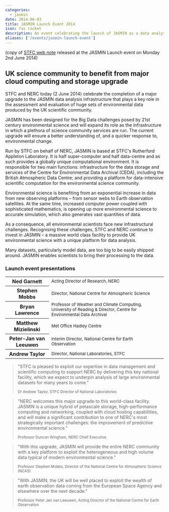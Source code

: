 ```yaml
---
categories:
  - jasmin
date: 2014-06-03
title: JASMIN Launch Event 2014
icon: fas rocket
description: An event celebrating the launch of JASMIN as a data analysis facility as part of the UK e-infrastructure.
aliases: ['/events/jasmin-launch-event']
---
```

<div class="container">
<div class="row">
<div class="col-md-7 middle">
<p>(copy of <a href="http://www.stfc.ac.uk/3199.aspx">STFC web note</a> released at the JASMIN Launch event on Monday 2nd June 2014)</p>
<h2 id="uk-science-community-to-benefit-from-major-cloud-computing-and-storage-upgrade">UK science community to benefit from major cloud computing and storage upgrade</h2>
<p>STFC and NERC today (2 June 2014) celebrate the completion of a major upgrade to the JASMIN data analysis infrastructure that plays a key role in the assessment and evaluation of huge sets of environmental data produced by the UK scientific community.</p>
<p>JASMIN has been designed for the Big Data challenges posed by 21st century environmental science and will expand its role as the infrastructure in which a plethora of science community services are run. The current upgrade will ensure a better understanding of, and a quicker response to, environmental change.</p>
<p>Run by STFC on behalf of NERC, JASMIN is based at STFC's Rutherford Appleton Laboratory. It is half super-computer and half data-centre and as such provides a globally unique computational environment. It is responsible for two main functions: infrastructure for the data storage and services of the Centre for Environmental Data Archival (CEDA), including the British Atmospheric Data Centre; and providing a platform for data-intensive scientific computation for the environmental science community.</p>
<p>Environmental science is benefiting from an exponential increase in data from new observing platforms &ndash; from sensor webs to Earth observation satellites. At the same time, increased computer power coupled with sophisticated mathematics, is opening up more environmental science to accurate simulation, which also generates vast quantities of data.</p>
<p>As a consequence, all environmental scientists face new infrastructural challenges. Recognising these challenges, STFC and NERC continue to invest in JASMIN &ndash; a massive world class facility to provide UK environmental science with a unique platform for data analysis.</p>
<p>Many datasets, particularly model data, are too big to be easily shipped around. JASMIN enables scientists to bring their processing to the data.</p>
</div>
<div class="col-md-5 right">
<div class="panel panel-default">
<div class="panel-heading">
<h3 class="panel-title" id="launch-event-presentations">Launch event presentations</h3>
</div>
<div class="panel-body">
<table class="table">
<tbody>
<tr>
<th>Ned Garnett</th>
<td><small>Acting Director of Research, NERC</small></td>
<td><a class="btn btn-primary btn-sm" href="https://drive.google.com/file/d/17bTLT7LcTjWmYEuYuwPfirXhmB6SIarv/view?usp=sharing" title="Download presentation by Ned Garnett"><span class="fas fa-download"></span></a></td>
</tr>
<tr>
<th>Stephen Mobbs</th>
<td><small>Director, National Centre for Atmospheric Science</small></td>
<td><a class="btn btn-primary btn-sm" href="https://drive.google.com/file/d/17mJzl2gQwtRx4ICXOOYN8s347_SjPl4j/view?usp=sharing" title="Presentation by Stephen Mobbs"><span class="fas fa-download"></span></a></td>
</tr>
<tr>
<th>Bryan Lawrence</th>
<td><small>Professor of Weather and Climate Computing, University of Reading &amp; Director, Centre for Environmental Data Archival </small></td>
<td><a class="btn btn-primary btn-sm" href="https://drive.google.com/file/d/17qANQwqhKPUMLEQqpgNr5JcD2JeY5Kk5/view?usp=sharing" title="Presentation by Bryan Lawrence"><span class="fas fa-download"></span></a><!-- <a class="btn btn-primary btn-sm disabled" title="Video tour of JASMIN to follow shortly..."><span class="glyphicon glyphicon-film pull-right"></span></a>--></td>
</tr>
<tr>
<th>Matthew Mizielinski</th>
<td><small>Met Office Hadley Centre</small></td>
<td><a class="btn btn-primary btn-sm" href="https://drive.google.com/file/d/17sE2osuPjz8UBXoHfFpHMosR6kL-8aBw/view?usp=sharing" title="Presentation by Matthew Mizielinski"><span class="fas fa-download"></span></a></td>
</tr>
<tr>
<th>Peter-Jan van Leeuwen</th>
<td><small>Interim Director, National Centre for Earth Observation</small></td>
<td><a class="btn btn-primary btn-sm" href="https://drive.google.com/file/d/17yJeI3AwLxR-cieIKkttbr9iMDzCWD92/view?usp=sharing" title="Presentation by Peter-Jan van Leeuwen"><span class="fas fa-download"></span></a></td>
</tr>
<tr>
<th>Andrew Taylor</th>
<td><small>Director, National Laboratories, STFC</small></td>
<td><a class="btn btn-primary btn-sm" href="https://drive.google.com/file/d/17yUw6hn74bY-dgJ39EJePfJbUALb4ov2/view?usp=sharing" title="Presentation by Andrew Taylor"><span class="fas fa-download"></span></a></td>
</tr>
</tbody>
</table>
</div>
</div>
</div>
</div>
<div class="row">
<div class="col-md-3 quote">
<blockquote>
<p>"STFC is pleased to exploit our expertise in data management and scientific computing to support NERC by delivering this key national facility, which we expect to underpin analysis of large environmental datasets for many years to come."</p>
<p><small>Dr Andrew Taylor, STFC Director of National Laboratories</small></p>
</blockquote>
</div>
<div class="col-md-3 quote">
<blockquote>
<p>"NERC welcomes this major upgrade to this world-class facility. JASMIN is a unique hybrid of petascale storage, high-performance computing and networking, coupled with cloud hosting capabilities, and will make a significant contribution to one of NERC's most strategically important challenges: the improvement of predictive environmental science."</p>
<p><small>Professor Duncan Wingham, NERC Chief Executive</small></p>
</blockquote>
</div>
<div class="col-md-3 quote">
<blockquote>
<p>"With this upgrade, JASMIN will provide the entire NERC community with a key platform to exploit the heterogeneous and high volume data typical of modern environmental science."</p>
<p><small>Professor Stephen Mobbs, Director of the National Centre for Atmospheric Science (NCAS)</small></p>
</blockquote>
</div>
<div class="col-md-3 quote">
<blockquote>
<p>"With JASMIN, the UK will be well placed to exploit the wealth of earth observation data coming from the European Space Agency and elsewhere over the next decade."</p>
<p><small>Professor Peter Jan van Leeuwen, Acting Director of the National Centre for Earth Observation</small></p>
</blockquote>
</div>
</div>
</div>
